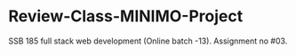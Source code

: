 # Review-Class-MINIMO-Project
SSB 185  full stack web development (Online batch -13). Assignment no #03.
